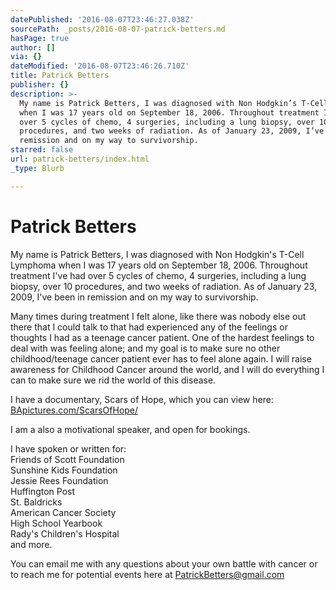 ```yaml
---
datePublished: '2016-08-07T23:46:27.038Z'
sourcePath: _posts/2016-08-07-patrick-betters.md
hasPage: true
author: []
via: {}
dateModified: '2016-08-07T23:46:26.710Z'
title: Patrick Betters
publisher: {}
description: >-
  My name is Patrick Betters, I was diagnosed with Non Hodgkin’s T-Cell Lymphoma
  when I was 17 years old on September 18, 2006. Throughout treatment I’ve had
  over 5 cycles of chemo, 4 surgeries, including a lung biopsy, over 10
  procedures, and two weeks of radiation. As of January 23, 2009, I’ve been in
  remission and on my way to survivorship.
starred: false
url: patrick-betters/index.html
_type: Blurb

---
```

# Patrick Betters

My name is Patrick Betters, I was diagnosed with Non Hodgkin's T-Cell Lymphoma when I was 17 years old on September 18, 2006\. Throughout treatment I've had over 5 cycles of chemo, 4 surgeries, including a lung biopsy, over 10 procedures, and two weeks of radiation. As of January 23, 2009, I've been in remission and on my way to survivorship.

Many times during treatment I felt alone, like there was nobody else out there that I could talk to that had experienced any of the feelings or thoughts I had as a teenage cancer patient. One of the hardest feelings to deal with was feeling alone; and my goal is to make sure no other childhood/teenage cancer patient ever has to feel alone again. I will raise awareness for Childhood Cancer around the world, and I will do everything I can to make sure we rid the world of this disease.

I have a documentary, Scars of Hope, which you can view here: [BApictures.com/ScarsOfHope/][0]

I am a also a motivational speaker, and open for bookings.

I have spoken or written for:  
Friends of Scott Foundation  
Sunshine Kids Foundation  
Jessie Rees Foundation  
Huffington Post  
St. Baldricks  
American Cancer Society  
High School Yearbook  
Rady's Children's Hospital  
and more.

You can email me with any questions about your own battle with cancer or to reach me for potential events here at [PatrickBetters@gmail.com][1]

[0]: http://BApictures.com/ScarsOfHope/ "Scars of Hope"
[1]: mailto:PatrickBetters@gmail.com